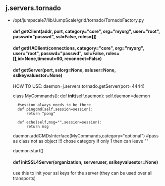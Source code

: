 ## j.servers.tornado

- /opt/jumpscale7/lib/JumpScale/grid/tornado/TornadoFactory.py

    #### def getClient(addr, port, category="core", org="myorg", user="root", passwd="passwd", ssl=False, roles=[]) 
    #### def getHAClient(connections, category="core", org="myorg", user="root", passwd="passwd", ssl=False, roles=[],id=None,timeout=60, reconnect=False) 
    #### def getServer(port, sslorg=None, ssluser=None, sslkeyvaluestor=None) 
    
    HOW TO USE:
    daemon=j.servers.tornado.getServer(port=4444)
    
    class MyCommands():
        def __init__(self,daemon):
            self.daemon=daemon
    
        #session always needs to be there
        def pingcmd(self,session=session):
            return "pong"
    
        def echo(self,msg="",session=session):
            return msg
    
    daemon.addCMDsInterface(MyCommands,category="optional")  #pass as class not as object !!! chose category if only 1 then can leave ""
    
    daemon.start()
    #### def initSSL4Server(organization, serveruser, sslkeyvaluestor=None) 
    
    use this to init your ssl keys for the server (they can be used over all transports)
